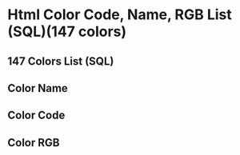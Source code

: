 # Html Color Code, Name, RGB List (SQL)(147 colors)

## 147 Colors List (SQL)
## Color Name
## Color Code
## Color RGB
